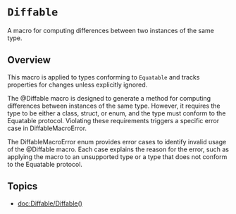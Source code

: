 # ``Diffable``

A macro for computing differences between two instances of the same type.

## Overview

This macro is applied to types conforming to `Equatable` and tracks properties for changes unless explicitly ignored.

The @Diffable macro is designed to generate a method for computing differences between instances of the same type. However, it requires the type to be either a class, struct, or enum, and the type must conform to the Equatable protocol. Violating these requirements triggers a specific error case in DiffableMacroError.

The DiffableMacroError enum provides error cases to identify invalid usage of the @Diffable macro. Each case explains the reason for the error, such as applying the macro to an unsupported type or a type that does not conform to the Equatable protocol.

## Topics

- <doc:Diffable/Diffable()>
